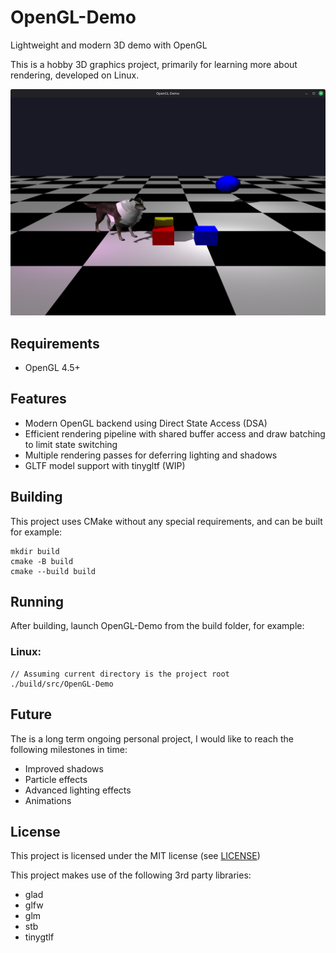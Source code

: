 # OpenGL-Demo
Lightweight and modern 3D demo with OpenGL

This is a hobby 3D graphics project, primarily for learning more about rendering, developed on Linux.

![scene_image](demo.png)

## Requirements
- OpenGL 4.5+

## Features
- Modern OpenGL backend using Direct State Access (DSA)
- Efficient rendering pipeline with shared buffer access and draw batching to limit state switching
- Multiple rendering passes for deferring lighting and shadows
- GLTF model support with tinygltf (WIP)

## Building
This project uses CMake without any special requirements, and can be built for example:
```
mkdir build
cmake -B build
cmake --build build
```

## Running
After building, launch OpenGL-Demo from the build folder, for example:

### Linux:
```
// Assuming current directory is the project root
./build/src/OpenGL-Demo
```

## Future
The is a long term ongoing personal project, I would like to reach the following milestones in time:
- Improved shadows
- Particle effects
- Advanced lighting effects
- Animations


## License
This project is licensed under the MIT license (see [LICENSE](LICENSE))

This project makes use of the following 3rd party libraries:
- glad
- glfw
- glm
- stb
- tinygtlf
